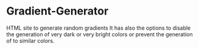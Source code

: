 # Gradient-Generator
HTML site to generate random gradients
It has also the options to disable the generation of very dark or very bright colors or prevent the generation of to similar colors.
